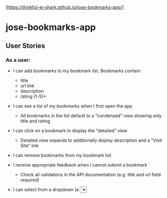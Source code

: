 [https://thinkful-ei-shark.github.io/jose-bookmarks-app/]

# jose-bookmarks-app

## User Stories
### As a user:

* I can add bookmarks to my bookmark list. Bookmarks contain:

  * title
  * url link
  * description
  * rating (1-5)*

* I can see a list of my bookmarks when I first open the app

  * All bookmarks in the list default to a "condensed" view showing only title and rating

* I can click on a bookmark to display the "detailed" view

  * Detailed view expands to additionally display description and a "Visit Site" link

* I can remove bookmarks from my bookmark list

* I receive appropriate feedback when I cannot submit a bookmark

  * Check all validations in the API documentation (e.g. title and url field required)

* I can select from a dropdown (a <select> element) a "minimum rating" to filter the list by all bookmarks rated at or above the chosen selection